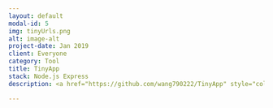 ```yaml
---
layout: default
modal-id: 5
img: tinyUrls.png
alt: image-alt
project-date: Jan 2019
client: Everyone
category: Tool
title: TinyApp
stack: Node.js Express
description: <a href="https://github.com/wang790222/TinyApp" style="color:black;">TinyApp</a> is a full stack web application built with Node and Express that allows users to shorten long URLs.

---
```

